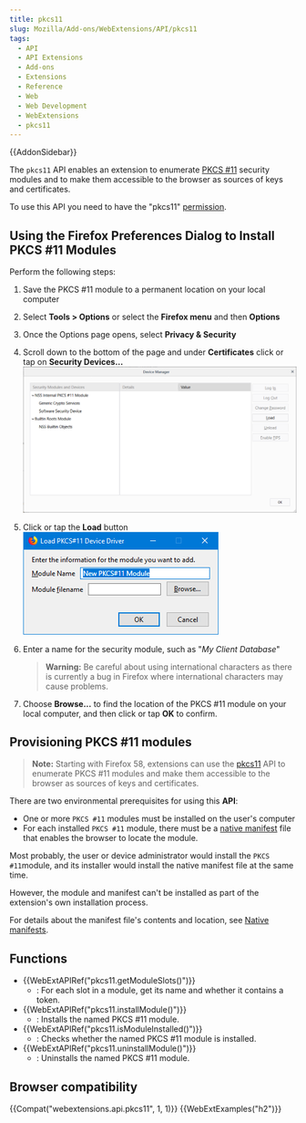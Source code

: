 ```yaml
---
title: pkcs11
slug: Mozilla/Add-ons/WebExtensions/API/pkcs11
tags:
  - API
  - API Extensions
  - Add-ons
  - Extensions
  - Reference
  - Web
  - Web Development
  - WebExtensions
  - pkcs11
---
```

{{AddonSidebar}}

The `pkcs11` API enables an extension to enumerate [PKCS #11](https://en.wikipedia.org/wiki/PKCS_11) security modules and to make them accessible to the browser as sources of keys and certificates.

To use this API you need to have the "pkcs11" [permission](/en-US/docs/Mozilla/Add-ons/WebExtensions/manifest.json/permissions).

## Using the Firefox Preferences Dialog to Install PKCS #11 Modules

Perform the following steps:

1. Save the PKCS #11 module to a permanent location on your local computer
2. Select **Tools > Options** or select the **Firefox menu** and then **Options**
3. Once the Options page opens, select **Privacy & Security**
4. Scroll down to the bottom of the page and under **Certificates** click or tap on **Security Devices...
    ![](device_manager.png)**
5. Click or tap the **Load** button
    ![](load_device_driver.png)
6. Enter a name for the security module, such as "_My Client Database_"

    > **Warning:** Be careful about using international characters as there is currently a bug in Firefox where international characters may cause problems.

7. Choose **Browse...** to find the location of the PKCS #11 module on your local computer, and then click or tap **OK** to confirm.

## Provisioning PKCS #11 modules

> **Note:** Starting with Firefox 58, extensions can use the [pkcs11](/en-US/docs/Mozilla/Add-ons/WebExtensions/API/pkcs11) API to enumerate PKCS #11 modules and make them accessible to the browser as sources of keys and certificates.

There are two environmental prerequisites for using this **API**:

- One or more `PKCS #11` modules must be installed on the user's computer
- For each installed `PKCS #11` module, there must be a [native manifest](/en-US/docs/Mozilla/Add-ons/WebExtensions/Native_manifests) file that enables the browser to locate the module.

Most probably, the user or device administrator would install the `PKCS #11`module, and its installer would install the native manifest file at the same time.

However, the module and manifest can't be installed as part of the extension's own installation process.

For details about the manifest file's contents and location, see [Native manifests](/en-US/docs/Mozilla/Add-ons/WebExtensions/Native_manifests).

## Functions

- {{WebExtAPIRef("pkcs11.getModuleSlots()")}}
  - : For each slot in a module, get its name and whether it contains a token.
- {{WebExtAPIRef("pkcs11.installModule()")}}
  - : Installs the named PKCS #11 module.
- {{WebExtAPIRef("pkcs11.isModuleInstalled()")}}
  - : Checks whether the named PKCS #11 module is installed.
- {{WebExtAPIRef("pkcs11.uninstallModule()")}}
  - : Uninstalls the named PKCS #11 module.

## Browser compatibility

{{Compat("webextensions.api.pkcs11", 1, 1)}} {{WebExtExamples("h2")}}
